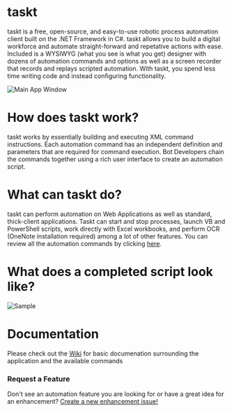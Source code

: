 
# taskt
taskt is a free, open-source, and easy-to-use robotic process automation client built on the .NET Framework in C#.  taskt allows you to build a digital workforce and automate straight-forward and repetative actions with ease.  Included is a WYSIWYG (what you see is what you get) designer with dozens of automation commands and options as well as a screen recorder that records and replays scripted automation. With taskt, you spend less time writing code and instead configuring functionality.

![Main App Window](https://i.imgur.com/ynlr3p6.png)

# How does taskt work?
taskt works by essentially building and executing XML command instructions.  Each automation command has an independent definition and parameters that are required for command execution.  Bot Developers chain the commands together using a rich user interface to create an automation script.

# What can taskt do?
taskt can perform automation on Web Applications as well as standard, thick-client applications.  Taskt can start and stop processes, launch VB and PowerShell scripts, work directly with Excel workbooks, and perform OCR (OneNote installation required) among a lot of other features.  You can review all the automation commands by clicking [here](https://github.com/saucepleez/taskt/wiki/Automation-Commands).

# What does a completed script look like?
![Sample](https://i.imgur.com/fbi8JrB.png)

# Documentation
Please check out the [Wiki](https://github.com/saucepleez/taskt/wiki) for basic documenation surrounding the application and the available commands

### Request a Feature
Don't see an automation feature you are looking for or have a great idea for an enhancement?  [Create a new enhancement issue!](https://github.com/saucepleez/taskt/issues/new)
